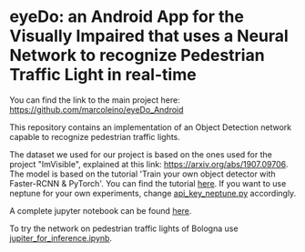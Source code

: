# eyeDo: an Android App for the Visually Impaired that uses a Neural Network to recognize Pedestrian Traffic Light in real-time

You can find the link to the main project here: https://github.com/marcoleino/eyeDo_Android

This repository contains an implementation of an Object Detection network capable to recognize pedestrian traffic lights.

The dataset we used for our project is based on the ones used for the project "ImVisible", explained at this link: https://arxiv.org/abs/1907.09706.
The model is based on the tutorial 'Train your own object detector with Faster-RCNN & PyTorch'.
You can find the tutorial [here](https://johschmidt42.medium.com/train-your-own-object-detector-with-faster-rcnn-pytorch-8d3c759cfc70).
If you want to use neptune for your own experiments, change [api_key_neptune.py](api_key_neptune.py) accordingly.

A complete jupyter notebook can be found [here](training_script.ipynb).

To try the network on pedestrian traffic lights of Bologna use [jupiter_for_inference.ipynb](jupiter_for_inference.ipynb).

